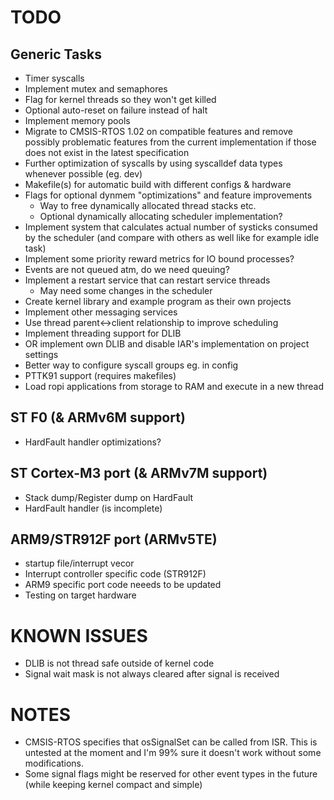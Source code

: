 TODO
====

Generic Tasks
-------------
- Timer syscalls
- Implement mutex and semaphores
- Flag for kernel threads so they won't get killed
- Optional auto-reset on failure instead of halt
- Implement memory pools
- Migrate to CMSIS-RTOS 1.02 on compatible features and remove possibly
  problematic features from the current implementation if those does not
  exist in the latest specification
- Further optimization of syscalls by using syscalldef data types whenever
  possible (eg. dev)
- Makefile(s) for automatic build with different configs & hardware
- Flags for optional dynmem "optimizations" and feature improvements
    - Way to free dynamically allocated thread stacks etc.
    - Optional dynamically allocating scheduler implementation?
- Implement system that calculates actual number of systicks consumed by
  the scheduler (and compare with others as well like for example idle task)
- Implement some priority reward metrics for IO bound processes?
- Events are not queued atm, do we need queuing?
- Implement a restart service that can restart service threads
    - May need some changes in the scheduler
- Create kernel library and example program as their own projects
- Implement other messaging services
- Use thread parent<->client relationship to improve scheduling
- Implement threading support for DLIB
- OR implement own DLIB and disable IAR's implementation on project settings
- Better way to configure syscall groups eg. in config
- PTTK91 support (requires makefiles)
- Load ropi applications from storage to RAM and execute in a new thread

ST F0 (& ARMv6M support)
------------------------
- HardFault handler optimizations?

ST Cortex-M3 port (& ARMv7M support)
------------------------------------
- Stack dump/Register dump on HardFault
- HardFault handler (is incomplete)

ARM9/STR912F port (ARMv5TE)
---------------------------
- startup file/interrupt vecor
- Interrupt controller specific code (STR912F)
- ARM9 specific port code neeeds to be updated
- Testing on target hardware


KNOWN ISSUES
============

- DLIB is not thread safe outside of kernel code
- Signal wait mask is not always cleared after signal is received


NOTES
=====

- CMSIS-RTOS specifies that osSignalSet can be called from ISR. This is
  untested at the moment and I'm 99% sure it doesn't work without some
  modifications.
- Some signal flags might be reserved for other event types in the future
  (while keeping kernel compact and simple)
